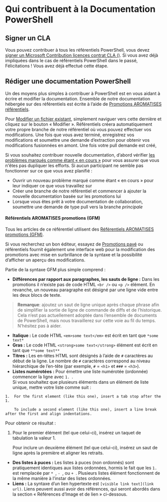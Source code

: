 # Qui contribuent à la Documentation PowerShell

## Signer un CLA

Vous pouvez contribuer à tous les référentiels PowerShell, vous devez [signer un Microsoft Contribution licences contrat CLA ()](https://cla.microsoft.com/). Si vous avez déjà impliquées dans le cas de référentiels PowerShell dans le passé, Félicitations ! Vous avez déjà effectué cette étape.

## Rédiger une documentation PowerShell

Un des moyens plus simples à contribuer à PowerShell est en vous aidant à écrire et modifier la documentation. Ensemble de notre documentation hébergée sur des référentiels est écrite à l’aide de [Promotions AROMATISES référentiels](https://help.github.com/articles/github-flavored-markdown/).

Pour [Modifier un fichier existant](https://help.github.com/articles/editing-files-in-another-user-s-repository/), simplement naviguer vers cette dernière et cliquez sur le bouton « Modifier ». Référentiels créera automatiquement votre propre branche de notre référentiel où vous pouvez effectuer vos modifications. Une fois que vous avez terminé, enregistrez vos modifications et soumettre une demande d’extraction pour obtenir vos modifications fusionnées en amont. Une fois votre pull demande est créé, 

Si vous souhaitez contribuer nouvelle documentation, d’abord vérifier [les problèmes marqués comme étant « en cours »](https://github.com/PowerShell/PowerShell-Docs/labels/in%20progress) pour vous assurer que vous n'êtes pas dupliquer les efforts.
Si aucun participant ne semble pas fonctionner sur ce que vous avez planifié :
* Ouvrir un nouveau problème marqué comme étant « en cours » pour leur indiquer ce que vous travaillez sur
* Créer une branche de notre référentiel et commencer à ajouter la nouvelle documentation basée sur les promotions lui
* Lorsque vous êtes prêt à votre documentation de collaboration, soumettre une demande de type pull vers la branche *principale*

#### Référentiels AROMATISES promotions (GFM)

Tous les articles de ce référentiel utilisent des [Référentiels AROMATISES promotions (GFM)](https://help.github.com/articles/github-flavored-markdown/).

Si vous recherchez un bon éditeur, essayez de [Promotions pavé](http://markdownpad.com/) ou référentiels fournit également une interface web pour la modification des promotions avec mise en surbrillance de la syntaxe et la possibilité d’afficher un aperçu des modifications. 

Partie de la syntaxe GFM plus simple comprend :

* **Différences par rapport aux paragraphes, les sauts de ligne :** Dans les promotions il n’existe pas de code HTML `<br />` ou `<p />` élément. En revanche, un nouveau paragraphe est désigné par une ligne vide entre les deux blocs de texte.

> **Remarque**: ajoutez un saut de ligne unique après chaque phrase afin de simplifier la sortie de ligne de commande de diffs et de l’historique.
Cela n’est pas actuellement adoptée dans l’ensemble de documents de PowerShell, mais nous travaillerez sur cette voie au fil du temps. N’hésitez pas à aider. 

* **Italique :** Le code HTML `<em>some text</em>` est écrit en tant que `*some text*`
* **Gras :** Le code HTML `<strong>some text</strong>` élément est écrit en tant que `**some text**`
* **Titres :** Les en-têtes HTML sont désignés à l’aide de `#` caractères au début de la ligne. Le nombre de `#` caractères correspond au niveau hiérarchique de l’en-tête (par exemple, `#` = `<h1>` et `###` = ```<h3>```).
* **Listes numérotées :** Pour émettre une liste numérotée (ordonnée) commencer la ligne avec `1. `.  
Si vous souhaitez que plusieurs éléments dans un élément de liste unique, mettre votre liste comme suit :
```        
1.  For the first element (like this one), insert a tab stop after the 1. 

    To include a second element (like this one), insert a line break after the first and align indentations.
```
Pour obtenir ce résultat :

1.  Pour le premier élément (tel que celui-ci), insérez un taquet de tabulation la valeur 1. 

    Pour inclure un deuxième élément (tel que celui-ci), insérez un saut de ligne après la première et aligner les retraits.

* **Des listes à puces :** Les listes à puces (non ordonnés) sont pratiquement identiques aux listes ordonnées, hormis le fait que les `1. ` est remplacée par `* `, `- `, ou `+ `. Plusieurs listes élément fonctionnent de la même manière à l’instar des listes ordonnées.
* **Liens :** La syntaxe d’un lien hypertexte est `[visible link text](link url)`.
Liens peuvent aussi avoir des références, qui seront abordés dans la section « Références d’Image et de lien » ci-dessous.